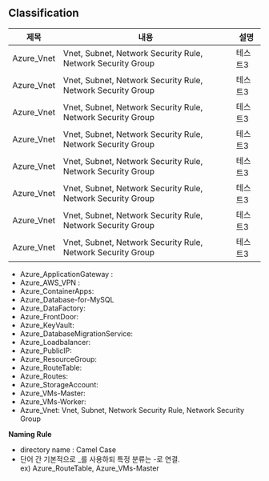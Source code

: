 ## Classification

| 제목       | 내용                                                        | 설명    |
| ---------- | ----------------------------------------------------------- | ------- |
| Azure_Vnet | Vnet, Subnet, Network Security Rule, Network Security Group | 테스트3 |
| Azure_Vnet | Vnet, Subnet, Network Security Rule, Network Security Group | 테스트3 |
| Azure_Vnet | Vnet, Subnet, Network Security Rule, Network Security Group | 테스트3 |
| Azure_Vnet | Vnet, Subnet, Network Security Rule, Network Security Group | 테스트3 |
| Azure_Vnet | Vnet, Subnet, Network Security Rule, Network Security Group | 테스트3 |
| Azure_Vnet | Vnet, Subnet, Network Security Rule, Network Security Group | 테스트3 |
| Azure_Vnet | Vnet, Subnet, Network Security Rule, Network Security Group | 테스트3 |
| Azure_Vnet | Vnet, Subnet, Network Security Rule, Network Security Group | 테스트3 |

-   Azure_ApplicationGateway :
-   Azure_AWS_VPN :
-   Azure_ContainerApps:
-   Azure_Database-for-MySQL
-   Azure_DataFactory:
-   Azure_FrontDoor:
-   Azure_KeyVault:
-   Azure_DatabaseMigrationService:
-   Azure_Loadbalancer:
-   Azure_PublicIP:
-   Azure_ResourceGroup:
-   Azure_RouteTable:
-   Azure_Routes:
-   Azure_StorageAccount:
-   Azure_VMs-Master:
-   Azure_VMs-Worker:
-   Azure_Vnet: Vnet, Subnet, Network Security Rule, Network Security Group

<!-- 실행파일/fmt파일/검증파일
**data-latest image get
**config 파일 -->

<!-- To do
1. 232klk
2.  -->

**Naming Rule**

-   directory name : Camel Case
-   단어 간 기본적으로 \_를 사용하되 특정 분류는 -로 연결. <br/>
    ex) Azure_RouteTable, Azure_VMs-Master

